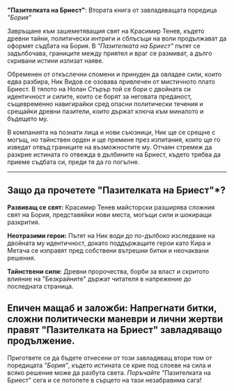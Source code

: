 **"Пазителката на Бриест"**: Втората книга от завладяващата поредица *"Бория"*

Завръщане към зашеметяващия свят на Красимир Тенев, където древни тайни, политически интриги и сблъсъци на воли продължават да оформят съдбата на Бория. В *"Пазителката на Бриест"* пътят се задълбочава, границите между приятел и враг се размиват, а дълго скривани истини излизат наяве.  

Обременен от откъслечни спомени и принуден да овладее сили, които едва разбира, Ник Видов се озовава привлечен от мистичното плато Бриест. В тялото на Нолан Стърър той се бори с двойната си идентичност и силите, които се борят за неговата преданост, същевременно навигирайки сред опасни политически течения и срещайки древни пазители, които държат ключа към миналото и бъдещето му.  

В компанията на познати лица и нови съюзници, Ник ще се срещне с могъщ, но тайнствен орден и ще премине през изпитания, които ще го изведат отвъд границите на възможностите му. Отчаян стремеж да разкрие истината го отвежда в дълбините на Бриест, където трябва да приеме съдбата си, преди тя да го погълне.  

---

## Защо да прочетете "Пазителката на Бриест"*?  

**Развиващ се свят:** Красимир Тенев майсторски разширява сложния свят на Бория, представяйки нови места, могъщи сили и шокиращи разкрития.  

**Неотразими герои:** Пътят на Ник води до по-дълбоко изследване на двойната му идентичност, докато поддържащите герои като Кира и Метача се изправят пред собствени вътрешни битки и неочаквани решения.  

**Тайнствени сили:** Древни пророчества, борби за власт и скритото влияние на "Безкрайните" държат читателя в напрежение до последната страница.  

**Епичен мащаб и заложби:** Напрегнати битки, сложни политически маневри и лични жертви правят "Пазителката на Бриест" завладяващо продължение.  
---
Пригответе се да бъдете отнесени от този завладяващ втори том от поредицата *"Бория"*, където истината се крие под слоеве на сила и всяко решение може да разбута света. *Поръчайте* "Пазителката на Бриест" сега и се потопете в сърцето на тази незабравима сага!  



